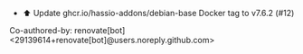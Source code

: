 - ⬆️ Update ghcr.io/hassio-addons/debian-base Docker tag to v7.6.2 (#12)

Co-authored-by: renovate[bot] <29139614+renovate[bot]@users.noreply.github.com>
